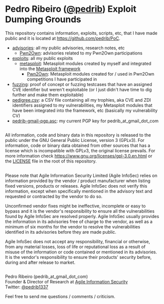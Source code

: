 Pedro Ribeiro ([@pedrib](https://github.com/pedrib)) Exploit Dumping Grounds
===
  
This repository contains information, exploits, scripts, etc, that I have made public and it is located at https://github.com/pedrib/PoC.

* [advisories](./advisories): all my public advisories, research notes, etc
  * [Pwn2Own](./advisories/Pwn2Own): advisories related to my Pwn2Own participations
* [exploits](./exploits): all my public exploits
  * [metasploit](./exploits/metasploit): Metasploit modules created by myself and integrated into the [Metasploit framework](https://github.com/rapid7/metasploit-framework)
    * [Pwn2Own](./exploits/metasploit/pwn2own): Metasploit modules created for / used in Pwn2Own competitions I have participated in
* [fuzzing](./fuzzing): proof of concept or fuzzing testcases that have an assigned CVE identifier but weren't exploitable (or I just didn't have time to dig further and make them exploitable)
* [pedigree.csv](./pedigree.csv): a CSV file containing all my trophies, aka CVE and ZDI identifiers assigned to my vulnerabilities, my Metasploit modules that have been integrated into the framework, etc (basically my vulnerability CV) 
* [pedrib-gmail-pgp.asc](./pedrib-gmail-pgp.asc): my current PGP key for pedrib_at_gmail_dot_com
  
##
All information, code and binary data in this repository is released to the public under the GNU General Public License, version 3 (GPLv3).
For information, code or binary data obtained from other sources that has a license which is incompatible with GPLv3, the original license prevails. 
For more information check https://www.gnu.org/licenses/gpl-3.0.en.html or the [LICENSE](./LICENSE) file in the root of this repository.  
##
Please note that Agile Information Security Limited (Agile InfoSec) relies on information provided by the vendor / product manufacturer when listing fixed versions, products or releases. Agile InfoSec does not verify this information, except when specifically mentioned in the advisory text and requested or contracted by the vendor to do so.   

Unconfirmed vendor fixes might be ineffective, incomplete or easy to bypass and it is the vendor's responsibility to ensure all the vulnerabilities found by Agile InfoSec are resolved properly. Agile InfoSec usually provides the information in its advisories free of charge to the vendor, as well as a minimum of six months for the vendor to resolve the vulnerabilities identified in its advisories before they are made public.

Agile InfoSec does not accept any responsibility, financial or otherwise, from any material losses, loss of life or reputational loss as a result of misuse of the information or code contained or mentioned in its advisories. It is the vendor's responsibility to ensure their products' security before, during and after release to market.
##
Pedro Ribeiro (pedrib_at_gmail_dot_com)  
Founder & Director of Research at [Agile Information Security](https://agileinfosec.co.uk/)  
Twitter: [@pedrib1337](https://twitter.com/pedrib1337) 
  
Feel free to send me questions / comments / criticism.
